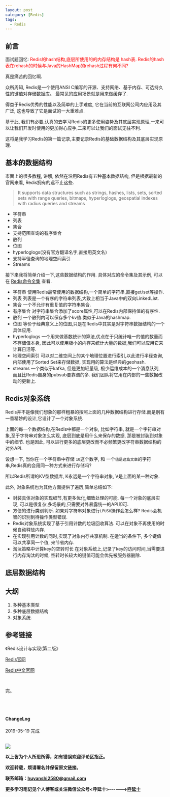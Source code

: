 ```yaml
---
layout: post
category: [Redis]
tags:
  - Redis
---
```


## 前言

面试题回忆: <font color="red">Redis的hash结构,底层所使用的的内存结构是 hash表. Redis的hash表在rehash的时候与Java的HashMap的rehash过程有何不同?</font>

真是痛苦的回忆啊.

众所周知, Redis是一个使用ANSI C编写的开源、支持网络、基于内存、可选持久性的键值对存储数据库。 最常见的应用场景就是用来做缓存了.

得益于Redis优秀的性能以及简单的上手难度, 它在当前的互联网公司内应用及其广泛, 这也导致了它是面试的一大重难点.

基于此, 我们有必要,认真的去学习Redis的更多使用姿势及其底层实现原理,一来可以让我们开发时使用的更加得心应手,二来可以让我们的面试无往不利.

这将是我学习Redis的第一篇记录,主要记录Redis的基础数据结构及其底层实现原理.

## 基本的数据结构

市面上的很多教程, 讲解, 依然在沿用Redis有五种基本数据结构, 但是根据最新的官网来看, Redis拥有的远不止这些.

>It supports data structures such as strings, hashes, lists, sets, sorted sets with range queries, bitmaps, hyperloglogs, geospatial indexes with radius queries and streams

* 字符串
* 列表
* 集合
* 支持范围查询的有序集合
* 散列
* 位图
* hyperloglogs(没有官方翻译名字,直接用英文名)
* 支持半径查询的地理空间索引
* Streams

接下来我将简单介绍一下,这些数据结构的作用. 具体对应的命令集及其示例, 可以在 [Redis命令全集](http://huyan.couplecoders.tech/redis/2019/04/04/Redis%E5%91%BD%E4%BB%A4%E5%85%A8%E9%9B%86/) 查看.

* 字符串
使用Redis最常使用的数据结构,一个简单的字符串,直接get/set等操作.
* 列表
列表是一个有序的字符串列表,大致上相当于Java中的双向LinkedList. 
* 集合
一个不允许有重复值的字符串集合.
* 有序集合
对字符串集合添加了score属性,可以在Redis内部保持值的有序性.
* 散列
一个散列内可以保存多个kv值.类似于Java的hashmap.
* 位图
等价于经典意义上的位图,只是在Redis中其实是对字符串数据结构的一个具体应用.
* hyperloglogs
一个用来做基数统计的算法,优点在于只统计唯一的值的数量而不存储值本身, 因此可以使用极小的内存来统计大量的数据,我们可以应用它来计算日活等.
* 地理空间索引
可以对二维空间上的某个地理位置进行索引,以此进行半径查询, 内部使用了Sorted Set来存储数据, 实现用的算法是经典的geohash.
* streams
一个类似于kafka, 但是更加轻量级, 极少运维成本的一个消息队列, 而且比Redis自身的pubsub要靠谱的多. 我们团队将它用在内部的一些数据改动的更新上.

## Redis对象系统

Redis并不是像我们想象的那样粗暴的按照上面的几种数据结构进行存储.而是别有一番精妙的设计,它设计了一个对象系统.

上面的每一个数据结构,在Redis中都是一个对象, 比如字符串, 就是一个字符串对象,至于字符串对象怎么实现, 底层到底是用什么来保存的数据, 那是被封装到对象中的细节. 也是因此, 可以进行更多的底层更改而不必频繁更改字符串数据结构的对外API.

设想一下, 当你在一个字符串中存储 `10`这个数字, 和 一个`值是这篇文章`的字符串,Redis真的会用同一种方式来进行存储吗?

所以Redis所谓的KV型数据库, K永远是一个字符串对象, V是上面的某一种对象.

此外, 对象系统也为其他方面提供了遍历,简单总结如下:

* 封装具体对象的实现细节,有更多优化,细致处理的可能.
每一个对象的底层实现, 可以是很复杂,多场景的,只需要对外暴露统一的API即可.
* 方便的进行类别判断.
如果对字符串对象进行`LPUSH`操作会怎么样? Redis会机智的识别到待操作类型错误.
* Redis对象系统实现了基于引用计数的垃圾回收算法.
可以在对象不再使用的时候自动释放内存.
* 在实现引用计数的同时,实现了对象内存共享机制.
在适当的条件下, 多个键值可以共享同一个值, 来节省内存.
* 淘汰策略中计算key的空转时长
在对象系统上,记录了key的访问时间,当需要进行内存淘汰的时候, 空转时长较大的键值可能会优先被服务器删除.

## 底层数据结构














## 大纲

1. 多种基本类型
2. 多种底层数据结构
3. 对象系统.

## 参考链接

《Redis设计与实现(第二版》

[Redis官网](https://redis.io/)

[Redis中文官网](https://redis.cn/)



<br>


完。
<br>
<br>
<br>
<br>
<h4>ChangeLog</h4>
2019-05-19 完成
<br>
<br>


![](http://img.couplecoders.tech/%E6%89%AB%E7%A0%81_%E6%90%9C%E7%B4%A2%E8%81%94%E5%90%88%E4%BC%A0%E6%92%AD%E6%A0%B7%E5%BC%8F-%E6%A0%87%E5%87%86%E8%89%B2%E7%89%88.png)


**以上皆为个人所思所得，如有错误欢迎评论区指正。**


**欢迎转载，烦请署名并保留原文链接。**


**联系邮箱：huyanshi2580@gmail.com**


**更多学习笔记见个人博客或关注微信公众号<呼延十>------><a href="{{ site.baseurl }}/">呼延十</a>**